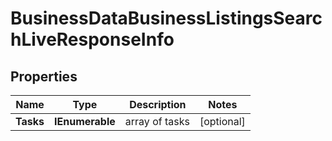 # BusinessDataBusinessListingsSearchLiveResponseInfo


## Properties

| Name | Type | Description | Notes |
|------------ | ------------- | ------------- | -------------|
**Tasks** | **IEnumerable<BusinessDataBusinessListingsSearchLiveTaskInfo>** | array of tasks |[optional]|
